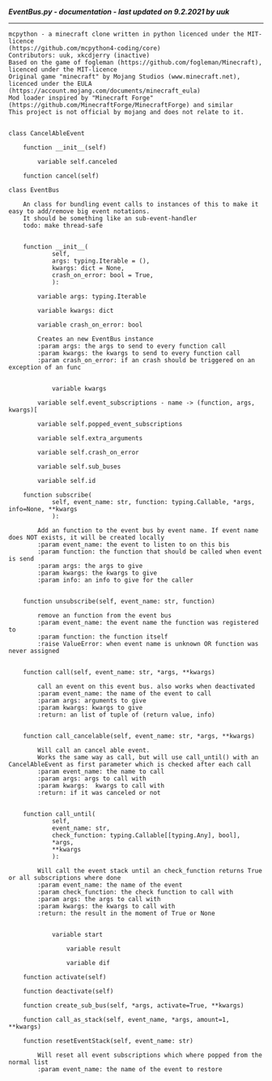 ***EventBus.py - documentation - last updated on 9.2.2021 by uuk***
___

    mcpython - a minecraft clone written in python licenced under the MIT-licence 
    (https://github.com/mcpython4-coding/core)
    Contributors: uuk, xkcdjerry (inactive)
    Based on the game of fogleman (https://github.com/fogleman/Minecraft), licenced under the MIT-licence
    Original game "minecraft" by Mojang Studios (www.minecraft.net), licenced under the EULA
    (https://account.mojang.com/documents/minecraft_eula)
    Mod loader inspired by "Minecraft Forge" (https://github.com/MinecraftForge/MinecraftForge) and similar
    This project is not official by mojang and does not relate to it.


    class CancelAbleEvent

        function __init__(self)

            variable self.canceled

        function cancel(self)

    class EventBus
        
        An class for bundling event calls to instances of this to make it easy to add/remove big event notations.
        It should be something like an sub-event-handler
        todo: make thread-safe


        function __init__(
                self,
                args: typing.Iterable = (),
                kwargs: dict = None,
                crash_on_error: bool = True,
                ):

            variable args: typing.Iterable

            variable kwargs: dict

            variable crash_on_error: bool
            
            Creates an new EventBus instance
            :param args: the args to send to every function call
            :param kwargs: the kwargs to send to every function call
            :param crash_on_error: if an crash should be triggered on an exception of an func


                variable kwargs

            variable self.event_subscriptions - name -> (function, args, kwargs)[

            variable self.popped_event_subscriptions

            variable self.extra_arguments

            variable self.crash_on_error

            variable self.sub_buses

            variable self.id

        function subscribe(
                self, event_name: str, function: typing.Callable, *args, info=None, **kwargs
                ):
            
            Add an function to the event bus by event name. If event name does NOT exists, it will be created locally
            :param event_name: the event to listen to on this bis
            :param function: the function that should be called when event is send
            :param args: the args to give
            :param kwargs: the kwargs to give
            :param info: an info to give for the caller


        function unsubscribe(self, event_name: str, function)
            
            remove an function from the event bus
            :param event_name: the event name the function was registered to
            :param function: the function itself
            :raise ValueError: when event name is unknown OR function was never assigned


        function call(self, event_name: str, *args, **kwargs)
            
            call an event on this event bus. also works when deactivated
            :param event_name: the name of the event to call
            :param args: arguments to give
            :param kwargs: kwargs to give
            :return: an list of tuple of (return value, info)


        function call_cancelable(self, event_name: str, *args, **kwargs)
            
            Will call an cancel able event.
            Works the same way as call, but will use call_until() with an CancelAbleEvent as first parameter which is checked after each call
            :param event_name: the name to call
            :param args: args to call with
            :param kwargs:  kwargs to call with
            :return: if it was canceled or not


        function call_until(
                self,
                event_name: str,
                check_function: typing.Callable[[typing.Any], bool],
                *args,
                **kwargs
                ):
            
            Will call the event stack until an check_function returns True or all subscriptions where done
            :param event_name: the name of the event
            :param check_function: the check function to call with
            :param args: the args to call with
            :param kwargs: the kwargs to call with
            :return: the result in the moment of True or None


                variable start

                    variable result

                    variable dif

        function activate(self)

        function deactivate(self)

        function create_sub_bus(self, *args, activate=True, **kwargs)

        function call_as_stack(self, event_name, *args, amount=1, **kwargs)

        function resetEventStack(self, event_name: str)
            
            Will reset all event subscriptions which where popped from the normal list
            :param event_name: the name of the event to restore
